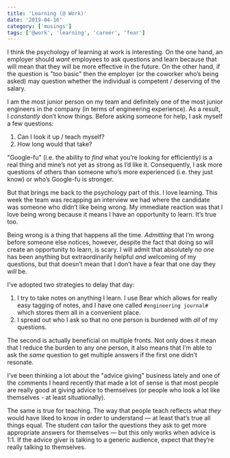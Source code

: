 ```yaml
---
title: 'Learning (@ Work)'
date: '2019-04-16'
category: ['musings']
tags: ['@work', 'learning', 'career', 'fear']
---
```


I think the psychology of learning at work is interesting. On the one hand, an employer should _want_ employees to ask questions and learn because that will mean that they will be more effective in the future. On the other hand, if the question is "too basic" then the employer (or the coworker who’s being asked) may question whether the individual is competent / deserving of the salary.

I am the most junior person on my team and definitely one of the most junior engineers in the company (in terms of engineering experience). As a result, I _constantly_ don’t know things. Before asking someone for help, I ask myself a few questions:

1. Can I look it up / teach myself?
2. How long would that take?

"Google-fu" (i.e. the ability to _find_ what you’re looking for efficiently) is a real thing and mine’s not yet as strong as I’d like it. Consequently, I ask more questions of others than someone who’s more experienced (i.e. they just know) or who’s Google-fu is stronger.

But that brings me back to the psychology part of this. I love learning. This week the team was recapping an interview we had where the candidate was someone who didn’t like being wrong. My immediate reaction was that I love being wrong because it means I have an opportunity to learn. It’s true too.

Being wrong is a thing that happens all the time. _Admitting_ that I’m wrong before someone else notices, however, despite the fact that doing so will create an opportunity to learn, is scary. I will admit that absolutely _no one_ has been anything but extraordinarily helpful _and_ welcoming of my questions, but that doesn’t mean that I don’t have a fear that one day they _will_ be.

I’ve adopted two strategies to delay that day:

1. I try to take notes on anything I learn. I use Bear which allows for really easy tagging of notes, and I have one called `#engineering journal#` which stores them all in a convenient place.
2. I spread out who I ask so that no one person is burdened with _all_ of my questions.

The second is actually beneficial on multiple fronts. Not only does it mean that I reduce the burden to any one person, it also means that I’m able to ask the _same_ question to get multiple answers if the first one didn’t resonate.

I’ve been thinking a lot about the "advice giving" business lately and one of the comments I heard recently that made a lot of sense is that most people are really good at giving advice to themselves (or people who look a lot like themselves - at least situationally).

The same is true for teaching. The way that people teach reflects what _they_ would have liked to know in order to understand — at least that’s true all things equal. The student _can_ tailor the questions they ask to get more appropriate answers for themselves — but this only works when advice is 1:1. If the advice giver is talking to a generic audience, expect that they’re really talking to themselves.
